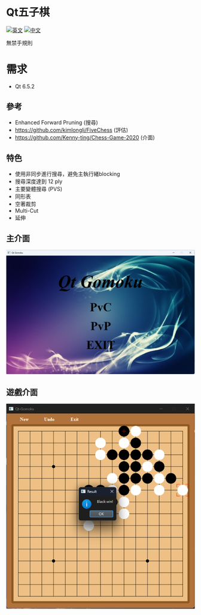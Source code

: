 # Qt五子棋
[![英文](https://img.shields.io/badge/lang-英文-red.svg)](https://github.com/SXKA/Qt-Gomoku/blob/master/Readme.md)
[![中文](https://img.shields.io/badge/lang-中文-green.svg)](https://github.com/SXKA/Qt-Gomoku/blob/master/Readme-zh-TW.md)

無禁手規則
# 需求
- Qt 6.5.2
## 參考
- Enhanced Forward Pruning (搜尋)
- https://github.com/kimlongli/FiveChess (評估)
- https://github.com/Kenny-ting/Chess-Game-2020 (介面)
## 特色
- 使用非同步進行搜尋，避免主執行緒blocking
- 搜尋深度達到 12 ply
- 主要變體搜尋 (PVS)
- 同形表
- 空著裁剪
- Multi-Cut
- 延伸
## 主介面
![圖片](https://github.com/SXKA/Qt-Gomoku/blob/master/Qt-Gomoku/resource/picture/mainwindow.png)
## 遊戲介面
<div align=center><img src=https://github.com/SXKA/Qt-Gomoku/blob/master/Qt-Gomoku/resource/picture/gamewindow.png></div>
